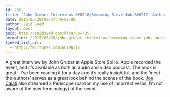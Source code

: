 ```yaml
---
id: 735
title: 'John Gruber Interviews &#8216;Becoming Steve Jobs&#8217; Authors Brent Schlender and Rick Tetzeli'
date: 2015-03-28T00:47:48+00:00
author: Zaid Syed
layout: post
guid: http://zaidsyed.com/blog/?p=735
permalink: /2015/03/28/john-gruber-interviews-becoming-steve-jobs-authors-brent-schlender-and-rick-tetzeli/
linked_list_url:
  - http://tw.itunes.com/6019NTlx
---
```

A great interview by John Gruber at Apple Store SoHo. Apple recorded the event, and it&#8217;s available as both an audio and video podcast. The book is great—I&#8217;ve been reading it for a day and it&#8217;s really insightful, and the &#8216;meet-the-authors&#8217; serves as a great look behind the scenes of the book. [Joe Caiati](http://twitter.com/joecaiati) also streamed a Periscope (pardon my use of incorrect verbs, I&#8217;m not aware of the new terminology) of the event.